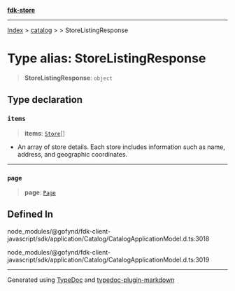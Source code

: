 [**fdk-store**](../../../README.md)
***

[Index](../../../API.md) > [catalog](../../README.md) > [<internal>](../README.md) > StoreListingResponse

# Type alias: StoreListingResponse

> **StoreListingResponse**: `object`

## Type declaration

### `items`

> **items**: [`Store`](type-alias.Store.md)[]

- An array of store details. Each store includes
information such as name, address, and geographic coordinates.

***

### `page`

> **page**: [`Page`](../../../brands/internal_/type-aliases/type-alias.Page.md)

## Defined In

node\_modules/@gofynd/fdk-client-javascript/sdk/application/Catalog/CatalogApplicationModel.d.ts:3018

node\_modules/@gofynd/fdk-client-javascript/sdk/application/Catalog/CatalogApplicationModel.d.ts:3019

***
Generated using [TypeDoc](https://typedoc.org/) and [typedoc-plugin-markdown](https://www.npmjs.com/package/typedoc-plugin-markdown)
